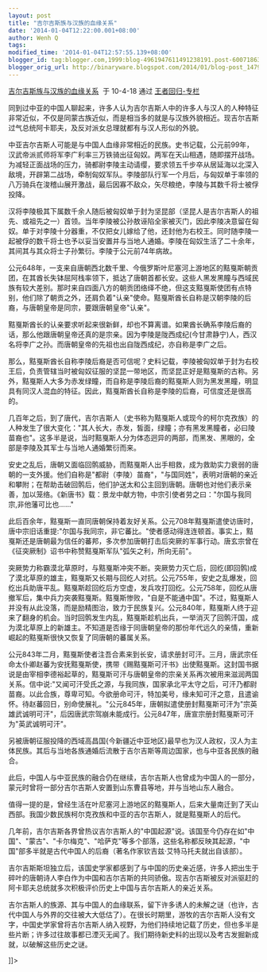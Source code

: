 ```yaml
---
layout: post
title: "吉尔吉斯族与汉族的血缘关系"
date: '2014-01-04T12:22:00.001+08:00'
author: Wenh Q
tags:
modified_time: '2014-01-04T12:57:55.139+08:00'
blogger_id: tag:blogger.com,1999:blog-4961947611491238191.post-6007186347708236798
blogger_orig_url: http://binaryware.blogspot.com/2014/01/blog-post_1479.html
---
```

[吉尔吉斯族与汉族的血缘关系](http://blog.china.com/u/060604/863/201004/6198025.html)  于
10-4-18 通过 [王者回归-专栏](http://blog.china.com/u/060604/863/)

同到过中亚的中国人聊起来，许多人认为吉尔吉斯人中的许多人与汉人的人种特征非常近似，不仅是同蒙古族近似，而是相当多的就是与汉族外貌相近。现吉尔吉斯过气总统阿卡耶夫，及反对派女总理就都有与汉人形似的外貌。




中亚吉尔吉斯人可能是与中国人血缘非常相近的民族。史书记载，公元前99年，汉武帝派贰师将军李广利率三万铁骑出征匈奴。两军在天山相遇，随即摆开战场。为减轻正面战场的压力，骑都尉李陵主动请缨，要求领五千步卒从居延海以北深入敌境，开辟第二战场，牵制匈奴军队。李陵部队行军一个月后，与匈奴单于率领的八万骑兵在浚稽山展开激战，最后因寡不敌众，矢尽粮绝，李陵与其数千将士被俘投降。




汉将李陵极其下属数千余人随后被匈奴单于封为坚昆部（坚昆人是吉尔吉斯人的祖先、或祖先之一）首领。当年李陵被公孙敖诬陷全家被灭门，因此李陵决意留在匈奴。单于对李陵十分器重，不仅把女儿嫁给了他，还封他为右校王。同时随李陵一起被俘的数千将士也予以妥当安置并与当地人通婚。李陵在匈奴生活了二十余年，其间其与其众将士子孙繁衍。李陵于公元前74年病故。




公元648年，一支来自唐朝西北数千里、今俄罗斯叶尼塞河上游地区的黠戛斯朝贡团，在其酋长失钵屈阿栈率领下，抵达了唐朝首都长安。这些人黑发黑瞳与西域民族有较大差别。那时来自四面八方的朝贡团络绎不绝，但这支黠戛斯使团有点特别，他们除了朝贡之外，还肩负着"认亲"使命。黠戛斯酋长自称是汉朝李陵的后裔，与唐朝皇帝是同宗，要跟唐朝皇帝"认亲"。




黠戛斯酋长的认亲要求听起来很新鲜，却也不算离谱。如果酋长确系李陵后裔的话，那么他跟唐朝皇帝还真的是宗亲。因为李陵是陇西成纪(今甘肃静宁)人，西汉名将李广之孙。而唐朝皇帝的先祖也出自陇西成纪，亦自称是李广之后。




那么，黠戛斯酋长自称李陵后裔是否可信呢？史料记载，李陵被匈奴单于封为右校王后，负责管辖当时被匈奴征服的坚昆一带地区，而坚昆正好是黠戛斯的古称。另外，黠戛斯人大多为赤发绿瞳，而自称是李陵后裔的黠戛斯人则为黑发黑瞳，明显具有同汉人混血的特征。因此，黠戛斯酋长自称是李陵的后裔，可信度还是很高的。








几百年之后，到了唐代，吉尔吉斯人（史书称为黠戛斯人或现今的柯尔克孜族）的人种发生了很大变化："其人长大，赤发，皙面，绿瞳；亦有黑发黑瞳者，必曰陵苗裔也"。这多半是说，当时黠戛斯人分为体态迥异的两部，而黑发、黑眼的，全部是李陵及其军士与当地人通婚繁衍而来。




安史之乱后，唐朝又面临回鹘威胁，而黠戛斯人出手相救，成为救助实力衰弱的唐朝的一支外援。他们自称是"都尉（李陵）苗裔"，"与国同姓"，表明对唐朝的亲近和攀附；在帮助击破回鹘后，他们护送太和公主回到唐朝。唐朝也对他们表示亲善，加以笼络。《新唐书》载：景龙中献方物，中宗引使者劳之曰："尔国与我同宗,非他藩可比也……"




此后百余年，黠戛斯一直同唐朝保持着友好关系。公元708年黠戛斯遣使访唐时，唐中宗旧话重提:"尔国与我同宗，非它蕃比。"使者感动得连连顿首。事实上，黠戛斯还是唐朝最为信任的蕃邦，多次参加唐朝打击后突厥的军事行动。唐玄宗曾在《征突厥制》诏书中称赞黠戛斯军队"弧矢之利，所向无前"。




突厥势力称霸漠北草原时，与黠戛斯冲突不断。突厥势力灭亡后，回纥(即回鹘)成了漠北草原的雄主，黠戛斯又长期与回纥人对抗。公元755年，安史之乱爆发，回纥出兵助唐平乱。黠戛斯趁回纥后方空虚，发兵攻打回纥。公元758年，回纥从唐撤军后，集中兵力突袭黠戛斯。黠戛斯惨败，"自是不能通中国"。不过，黠戛斯人并没有从此没落，而是励精图治，致力于民族复兴。公元840年，黠戛斯人终于迎来了翻身的机会。当时回鹘发生内乱，黠戛斯趁机出兵，一举消灭了回鹘汗国，成为漠北草原上的新雄主。不知道是否缘于同唐朝皇帝的那份年代远久的亲情，重新崛起的黠戛斯很快又恢复了同唐朝的蕃属关系。




公元843年二月，黠戛斯使者注吾合素来到长安，请求册封可汗。三月，唐武宗任命太仆卿赵蕃为安抚黠戛斯使，携带《赐黠戛斯可汗书》出使黠戛斯。这封国书据说是由宰相李德裕起草的，黠戛斯可汗与唐朝皇帝的宗亲关系再次被用来滋润两国关系。信中说:"又闻可汗受氏之源，与我同族，国家承北平太守之后，可汗乃都尉苗裔。以此合族，尊卑可知。今欲册命可汗，特加美号，缘未知可汗之意，且遣谕怀。待赵蕃回日，别命使展礼。"公元845年，唐朝拟遣使册封黠戛斯可汗为"宗英雄武诚明可汗"，后因唐武宗驾崩未能成行。公元847年，唐宣宗册封黠戛斯可汗为"英武诚明可汗"。




另被唐朝征服投降的西域高昌国{今新疆近中亚地区}最早也为汉人政权，汉人为主体民族。其后与当地各族通婚后流散于吉尔吉斯等周边国家，也与中亚各民族的融合。









此后，中国人与中亚民族的融合仍在继续，吉尔吉斯人也曾成为中国人的一部分，蒙元时曾将一部分吉尔吉斯人安置到山东曹县等地，并与当地山东人融合。




值得一提的是，曾经生活在叶尼塞河上游地区的黠戛斯人，后来大量南迁到了天山西部。我国少数民族柯尔克孜族和中亚的吉尔吉斯人，就是黠戛斯人的后代。




几年前，吉尔吉斯各界曾热议吉尔吉斯人的"中国起源"说。该国至今仍存在如"中国"、"蒙古"、"卡尔梅克"、"哈萨克"等多个部落，这些名称都反映其起源，"中国"部多半就是古代中国人的后裔（著名作家钦吉兹·艾特马托夫就出自该部）。




吉尔吉斯斯坦独立后，该国史学家都感到了与中国的历史亲近感，许多人把出生于碎叶的唐朝诗人李白作为中国和吉尔吉斯的共同骄傲。现吉尔吉斯被反对派驱赶的阿卡耶夫总统就多次积极评价历史上中国与吉尔吉斯人的亲近关系。




吉尔吉斯人的族源、其与中国人的血缘联系，留下许多诱人的未解之谜（也许，古代中国人与外界的交往被大大低估了）。在很长时期里，游牧的吉尔吉斯人没有文字，中国史学家曾将吉尔吉斯人纳入视野，为他们持续地记载了历史，但也多半是些片断；许多过往故事都已湮灭无闻了。我们期待新史料的出现以及考古发掘新成就，以破解这些历史之谜。

]]>
